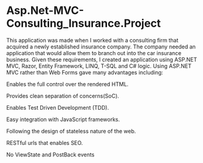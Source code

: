 # Asp.Net-MVC-Consulting_Insurance.Project
This application was made when I worked with a consulting firm that acquired a newly established insurance company. The company needed an application that would allow them to branch out into the car insurance business. Given these requirements, I created an application using ASP.NET MVC, Razor, Entity Framework, LINQ, T-SQL and C# logic. Using ASP.NET MVC rather than Web Forms gave many advantages including: 

Enables the full control over the rendered HTML.

Provides clean separation of concerns(SoC).

Enables Test Driven Development (TDD).

Easy integration with JavaScript frameworks.

Following the design of stateless nature of the web.

RESTful urls that enables SEO.

No ViewState and PostBack events
